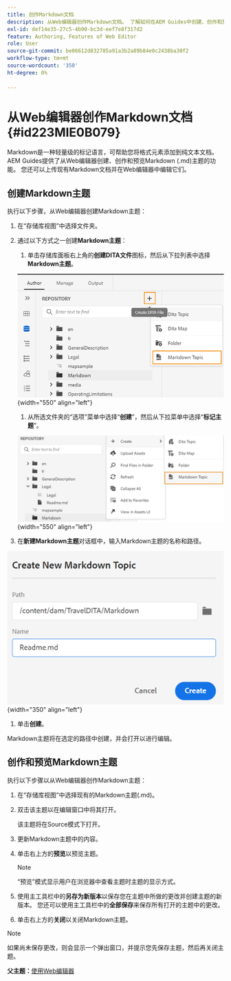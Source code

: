 ```yaml
---
title: 创作Markdown文档
description: 从Web编辑器创作Markdown文档。 了解如何在AEM Guides中创建、创作和预览Markdown主题。
exl-id: def14e35-27c5-4b90-bc3d-eef7e8f317d2
feature: Authoring, Features of Web Editor
role: User
source-git-commit: be06612d832785a91a3b2a89b84e0c2438ba30f2
workflow-type: tm+mt
source-wordcount: '350'
ht-degree: 0%

---
```


# 从Web编辑器创作Markdown文档 {#id223MIE0B079}

Markdown是一种轻量级的标记语言，可帮助您将格式元素添加到纯文本文档。 AEM Guides提供了从Web编辑器创建、创作和预览Markdown \(.md\)主题的功能。 您还可以上传现有Markdown文档并在Web编辑器中编辑它们。

## 创建Markdown主题

执行以下步骤，从Web编辑器创建Markdown主题：

1. 在“存储库视图”中选择文件夹。
1. 通过以下方式之一创建&#x200B;**Markdown主题**：
   1. 单击存储库面板右上角的&#x200B;**创建DITA文件**&#x200B;图标，然后从下拉列表中选择&#x200B;**Markdown主题**。

   ![](images/create-markdown-dita-topic.png){width="550" align="left"}

   1. 从所选文件夹的“选项”菜单中选择“**创建**”，然后从下拉菜单中选择“**标记主题**”。

   ![](images/create-markdown-options-menu.png){width="550" align="left"}

1. 在&#x200B;**新建Markdown主题**&#x200B;对话框中，输入Markdown主题的名称和路径。

![](images/create-markdown-dialog.png){width="350" align="left"}

1. 单击&#x200B;**创建**。

Markdown主题将在选定的路径中创建，并会打开以进行编辑。

## 创作和预览Markdown主题

执行以下步骤以从Web编辑器创作Markdown主题：

1. 在“存储库视图”中选择现有的Markdown主题\(.md\)。
1. 双击该主题以在编辑窗口中将其打开。

   该主题将在Source模式下打开。

1. 更新Markdown主题中的内容。
1. 单击右上方的&#x200B;**预览**&#x200B;以预览主题。

   >[!NOTE]
   >
   > “预览”模式显示用户在浏览器中查看主题时主题的显示方式。

1. 使用主工具栏中的&#x200B;**另存为新版本**&#x200B;以保存您在主题中所做的更改并创建主题的新版本。 您还可以使用主工具栏中的&#x200B;**全部保存**&#x200B;来保存所有打开的主题中的更改。

1. 单击右上方的&#x200B;**关闭**&#x200B;以关闭Markdown主题。

>[!NOTE]
>
> 如果尚未保存更改，则会显示一个弹出窗口，并提示您先保存主题，然后再关闭主题。

**父主题：**[&#x200B;使用Web编辑器](web-editor.md)
